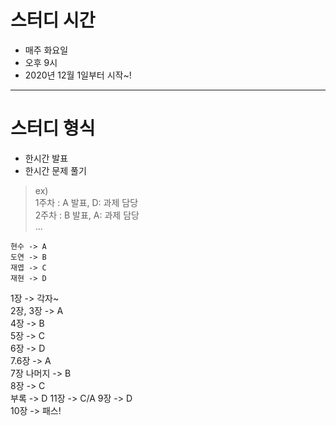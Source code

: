 # 스터디 시간 
* 매주 화요일
* 오후 9시
* 2020년 12월 1일부터 시작~!
--- 
# 스터디 형식
* 한시간 발표
* 한시간 문제 풀기
> ex)   
> 1주차 : A 발표, D: 과제 담당  
> 2주차 : B 발표, A: 과제 담당  
> ...  


```
현수 -> A
도연 -> B
재엽 -> C
재현 -> D
```
1장 -> 각자~  
2장, 3장 -> A  
4장 -> B  
5장 -> C  
6장 -> D  
7.6장 -> A  
7장 나머지 -> B  
8장 -> C  
부록 -> D
11장 -> C/A
9장 -> D  
10장 -> 패스!  

